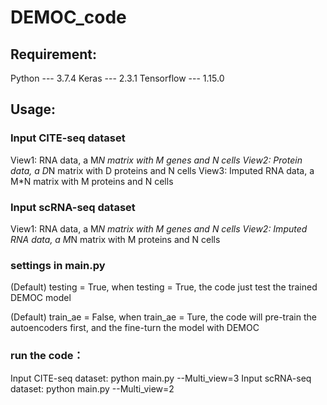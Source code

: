 # DEMOC_code
## Requirement:

Python --- 3.7.4
Keras --- 2.3.1
Tensorflow --- 1.15.0

## Usage:

### Input CITE-seq dataset
   View1: RNA data, a M*N matrix with M genes and N cells
   View2: Protein data, a D*N matrix with D proteins and N cells
   View3: Imputed RNA data, a M*N matrix with M proteins and N cells

### Input scRNA-seq dataset
   View1: RNA data, a M*N matrix with M genes and N cells
   View2: Imputed RNA data, a M*N matrix with M proteins and N cells

### settings in main.py
  (Default) testing = True, when testing = True, the code just test the trained DEMOC model  
  
  (Default) train_ae = False, when train_ae = Ture, the code will pre-train the autoencoders first, and the fine-turn the model with DEMOC

### run the code：
  Input CITE-seq dataset: python main.py --Multi_view=3
  Input scRNA-seq dataset: python main.py --Multi_view=2
